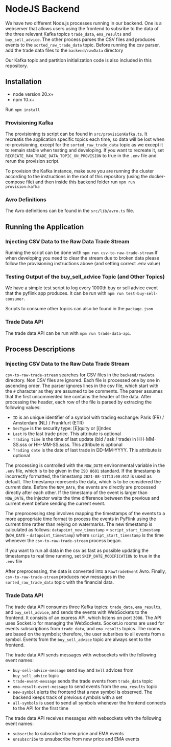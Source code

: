 # NodeJS Backend

We have two different Node.js processes running in our backend. One is a webserver that allows users using the frontend
to subsribe to the data of the three relevant Kafka topics `trade_data`, `ema_results` and `buy_sell_advice`.
The other process parses the CSV files and produces events to the `sorted_raw_trade_data` topic. Before running the csv parser,
add the trade data files to the `backend/rawData` directory

Our Kafka topic and partition initialization code is also included in this repository.

## Installation

- node version 20.x+
- npm 10.x+

Run `npm install`

### Provisioning Kafka

The provisioning ts script can be found in `src/provisionKafka.ts`. It recreatis the application specific topics each time, so data will be lost
when re-provisioning, except for the `sorted_raw_trade_data` topic as we except it to remain stable when testing and developing.
If you want to recreate it, set `RECREATE_RAW_TRADE_DATA_TOPIC_ON_PROVISION` to true in the `.env` file and rerun the provision script.

To provision the Kafka instance, make sure you are running the cluster according to the instructions in the root of this repository (using the docker-compose file)
and then inside this backend folder run `npm run provision:kafka`

### Avro Definitions

The Avro definitions can be found in the `src/lib/avro.ts` file.

## Running the Application

### Injecting CSV Data to the Raw Data Trade Stream

Running the script can be done with `npm run csv-to-raw-trade-stream`
If when developing you need to clear the stream due to broken data
please follow the provisioning instructions above (and setting correct .env value)

### Testing Output of the buy_sell_advice Topic (and Other Topics)

We have a simple test script to log every 1000th buy or sell advice event
that the pyflink app produces. It can be run with `npm run test-buy-sell-consumer`.

Scripts to consume other topics can also be found in the `package.json`

### Trade Data API

The trade data API can be run with `npm run trade-data-api`.


## Process Descriptions

### Injecting CSV Data to the Raw Data Trade Stream

`csv-to-raw-trade-stream` searches for CSV files in the `backend/rawData` directory. Non CSV files are ignored.
Each file is processed one by one in ascending order. The parser ignores lines in the csv file, which start with
the `#` character as they are assumed to be comments. The parser assumes that the first uncommented line contains the header
of the data. After processing the header, each row of the file is parsed by extracing the following values:

- `ID` is an unique identifier of a symbol with trading exchange: Paris (FR) / Amsterdam (NL) / Frankfurt (ETR)
- `SecType` is the security type: \[E]quity or \[i]ndex
- `Last` is the last trade price. This attribute is optional
- `Trading time` is the time of last update (bid / ask / trade) in HH-MM-SS.sss or HH-MM-SS.ssss. This attribute is optional
- `Trading date` is the date of last trade in DD-MM-YYYY. This attribute is optional

The processing is controlled with the `NOW_DATE` environmental variable in the `.env` file, which is to be given in
the `ISO 8601` standard. If the timestamp is incorrectly formatted, the timestamp `2021-08-11T13:00:01Z` is used as default.
The timestamp represents the data, which is to be considered the current date. Before the `NOW_DATE`,
the events are directly are processed directly after each other. If the timestamp of the event is larger than `NOW_DATE`,
the injector waits the time difference between the previous and current event before sending the current event.

The preprocessing step involves mapping the timestamps of the events to a more appropriate time format to process the
events in PyFlink using the current time rather than relying on watermarks. The new timestamp is calculated as follows:
`datapoint_new_timestamp` = `script_start_timestamp` (`NOW_DATE` - `datapoint_timestamp`)
where `script_start_timestamp` is the time whenever the `csv-to-raw-trade-stream` process began.

If you want to run all data in the csv as fast as possible updating the timestamps to real time running, set
`SKIP_DATE_MODIFICATION` to true in the `.env` file

After preprocessing, the data is converted into a `RawTradeEvent` Avro. Finally, `csv-to-raw-trade-stream`
produces new messages in the `sorted_raw_trade_data` topic with the financial data.

### Trade Data API

The trade data API consumes three Kafka topics: `trade_data`, `ema_results`, and `buy_sell_advice`, and sends the events with WebSockets
to the frontend. It consists of an express API, which listens on port `3000`. The API uses Socket.io for managing the WebSockets.
Socket.io rooms are used for events subscriptions from `trade_data`, and `ema_results` topics. The rooms are based on the symbols; therefore,
the user subsribes to all events from a symbol. Events from the `buy_sell_advice` topic are always sent to the frontend.

The trade data API sends messages with websockets with the following event names:
- `buy-sell-advice-message` send `Buy` and `Sell` advices from `buy_sell_advice` topic
- `trade-event-message` sends the trade events from `trade_data` topic
- `ema-result-event-message` to send events from the `ema_results` topic
- `new-symbol` alerts the frontend that a new symbol is observed. The backend keeps track of previous symbols with a set
- `all-symbols` is used to send all symbols whenever the frontend connects to the API for the first time

The trade data API receives messages with websockets with the following event names:
- `subscribe` to subscribe to new price and EMA events
- `unsubscribe` to unsubscribe from new price and EMA events
